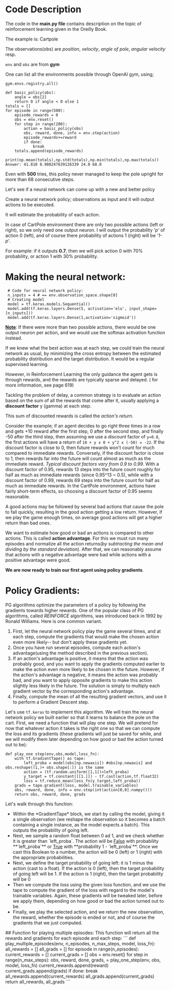 # Code Description
The code in the **main.py file**  contains description on the topic of reinforcement learning given in the Oreilly Book.

The example is: Cartpole

The observations(obs) are *position*, *velocity*, *angle of pole*, *angular velocity* resp.

`env` and `obs` are from **gym**

One can list all the environments possible through OpenAI gym, using;

`gym.envs.registry.all()`

```
def basic_policy(obs):
    angle = obs[2]
    return 0 if angle < 0 else 1
totals = []
for episode in range(500):
    episode_rewards = 0
    obs = env.reset()
    for step in range(200):
        action = basic_policy(obs)
        obs, reward, done, info = env.step(action)
        episode_rewards+=reward
        if done:
            break
    totals.append(episode_rewards)
```

`print(np.mean(totals),np.std(totals),np.min(totals),np.max(totals))`
`Answer: 41.818 8.908247639126339 24.0 68.0`

Even with **500** tries, this policy never managed to keep the pole upright for more than 68 consecutive steps.

 Let's see if a neural network can come up with a new and better policy

 Create a neural network policy; observations as input and it will output actions to be executed.

 It will estimate the probability of each action.

 In case of CartPole environment there are only two possible actions (left or right), so we only need
 one output neuron. I will output the probability *'p'* of action 0 (left), and of course there
 probability of actions 1 (right) will be *'1-p'*.

 For example: if it outputs **0.7**, then we will pick action 0 with 70% probability, or
 action 1 with 30% probability.

 # Making the neural network:
```
 # Code for neural network policy:
 n_inputs = 4 # == env.observation_space.shape[0]
 # Creating model
 model = tf.keras.models.Sequential()
 model.add(tf.keras.layers.Dense(5, activation='elu', input_shape=[n_inputs]))
 model.add(tf.keras.layers.Dense(1,activation='sigmoid'))
 ```

 <ins>**Note**</ins>: If there were more than two possible actions, there would be one output neuron per action, and we would use the softmax activation function instead.

 If we knew what the best action was at each step, we could train the neural network as usual, by minimizing the cross entropy between the estimated probability distribution and the target distribution. It would be a regular supervised learning.

 However, in Reinforcement Learning the only guidance the agent gets is through rewards, and the rewards are typically sparse and delayed.
 ( for more information, see page 619)

 Tackling the problem of delay, a common strategy is to evaluate an action based on the sum of all the rewards that come after it, usually applying a **discount factor** y (gamma) at each step.

 This sum of discounted rewards is called the *action's return*.

 Consider the example; if an agent decides to go right three times in a row and gets +10 reward after the first step, 0 after the second step, and finally -50 after the third step, then assuming we use a discount factor of `y=0.8`, the first actions will have a return of `10 + y x 0 + y^2 x (-50) = -22`. If the discount factor is close to 0, then future rewards won't count for much compared to immediate rewards. Conversely, if the discount factor is close to 1, then rewards far into the future will count almost as much as the immediate reward. *Typical discount factors vary from 0.9 to 0.99*. With a discount factor of 0.95, rewards 13 steps into the future count roughly for half as much as immediate rewards (since 0.95^13 ~ 0.5), while with a discount factor of 0.99, rewards 69 steps into the future count for half as much as immediate rewards. In the CartPole environment, actions have fairly short-term effects, so choosing a discount factor of 0.95 seems reasonable.

A good actions may be followed by several bad actions that cause the pole to fall quickly, resulting in the good action getting a low return. However, if we play the game enough times, on average good actions will get a higher return than bad ones.

We want to estimate how good or bad an actions is compared to other actions. This is called **action advantage**. For this we must run many episodes and normalize all the action returns(*by subtracting the mean and dividing by the standard deviation*). After that, we can reasonably assume that actions with a negative advantage were bad while actions with a positive advantage were good.

**We are now ready to train our first agent using policy gradients**.

# Policy Gradients:
PG algorithms optimize the parameters of a policy by following the gradients towards higher rewards. One of the popular class of PG algorithms, called *REINFORCE* algorithms, was introduced back in 1992 by Ronald Williams. Here is one common variant.

<ol>
<li>First, let the neural network policy play the game several times, and at each step, compute the gradients that would make the chosen action even more likely-- but don't apply these gradients yet.</li>
<li>Once you have run several episodes, compute each action's advantage(using the method described in the previous section).</li>
<li>If an action's advantage is positive, it means that the action was probably good, and you want to apply the gradients computed earlier to make the action even more likely to be chosen in the future. However, if the action's advantage is negative, it means the action was probably bad, and you want to apply opposite gradients to make this action slightly less likely in the future. The solution is simply to multiply each gradient vector by the corresponding action's advantage.</li>
<li>Finally, compute the mean of all the resulting gradient vectors, and use it to perform a Gradient Descent step.</li>
</ol>

Let's use `tf.keras` to implement this algorithm. We will train the neural network policy we built earlier so that it learns to balance the pole on the cart. First, we need a function that will play one step. We will pretend for now that whatever action it takes is the right one so that we can compute the loss and its gradients (these gradients will just be saved for while, and we will modify them later depending on how good or bad the action turned out to be):

```
def play_one step(env,obs,model,loss_fn):
    with tf.GradientTape() as tape:
        left_proba = model(obs[np.newaxis]) #obs[np.newaxis] and obs.reshape((1,)+ obs.shape[:]) is the same
        action = (tf.random.uniform([1,1])>left_proba)
        y_target = tf.constant([[1.]]) - tf.cast(action,tf.float32)
        loss = tf.reduce_mean(loss_fn(y_target,left_proba))
    grads = tape.gradient(loss, model.trainable_variables)
    obs, reward, done, info = env.step(int(action[0,0].numpy()))
    return obs, reward, done, grads
```

Let's walk through this function:

<ul>
<li>Within the *GradientTape* block, we start by calling the model, giving it a single observation (we reshape the observation so it becomes a batch containing a single instance, as the model expects a batch). This outputs the probability of going left.</li>
<li>Next, we sample a random float between 0 ad 1, and we check whether it is greater than `left_proba`. The action will be <ins>False</ins> with probability **`left_proba`** or <ins>True</ins> with **probability 1 - `left_proba`**. Once we cast this Boolean to a number, the action will be 0 (left) or 1 (right) with the appropriate probabilities.</li>
<li>Next, we define the target probability of going left: it is 1 minus the action (cast to a float). If the action is 0 (left), then the target probability of going left will be 1. If the action is 1 (right), then the target probability will be 0</li>
<li>Then we compute the loss using the given loss function, and we use the tape to compute the gradient of the loss with regard to the model's trainable variables. Again, these gradients will be tweaked later, before we apply them, depending on how good or bad the action turned out to be.</li>
<li>Finally, we play the selected action, and we return the new observation, the reward, whether the episode is ended or not, and of course the gradients that we just computed.</li>
</ul>
## Function for playing multiple episodes:
This function will return all the rewards and gradients for each episode and each step:
```
def play_multiple_episodes(env, n_episodes, n_max_steps, model, loss_fn):
    all_rewards = []
    all_grads = []
    for episode in range(n_episodes):
        current_rewards = []
        current_grads = []
        obs = env.reset()
        for step in range(n_max_steps):
            obs, reward, done, grads, = play_one_step(env, obs, model, loss_fn)
            current_rewards.append(reward)
            current_grads.append(grads)
            if done:
                break
        all_rewards.append(current_rewards)
        all_grads.append(current_grads)
    return all_rewards, all_grads
```
